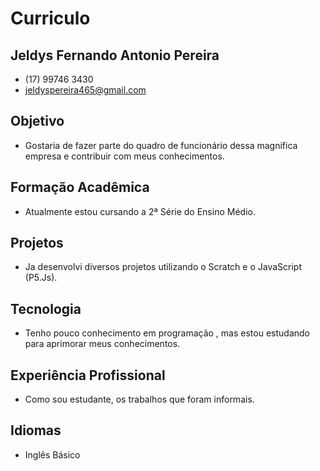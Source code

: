 # Curriculo
## Jeldys Fernando Antonio Pereira

- (17) 99746 3430
- jeldyspereira465@gmail.com


## Objetivo

- Gostaria de fazer parte do quadro de funcionário dessa magnifica empresa e contribuir com meus conhecimentos.

## Formação Acadêmica

- Atualmente estou cursando a 2ª Série do Ensino Médio.

## Projetos

- Ja desenvolvi diversos projetos utilizando o Scratch e o JavaScript (P5.Js).

## Tecnologia

- Tenho pouco conhecimento em programação , mas estou estudando para aprimorar meus conhecimentos.

## Experiência Profissional

- Como sou estudante, os trabalhos que foram informais.

## Idiomas

- Inglês Básico

